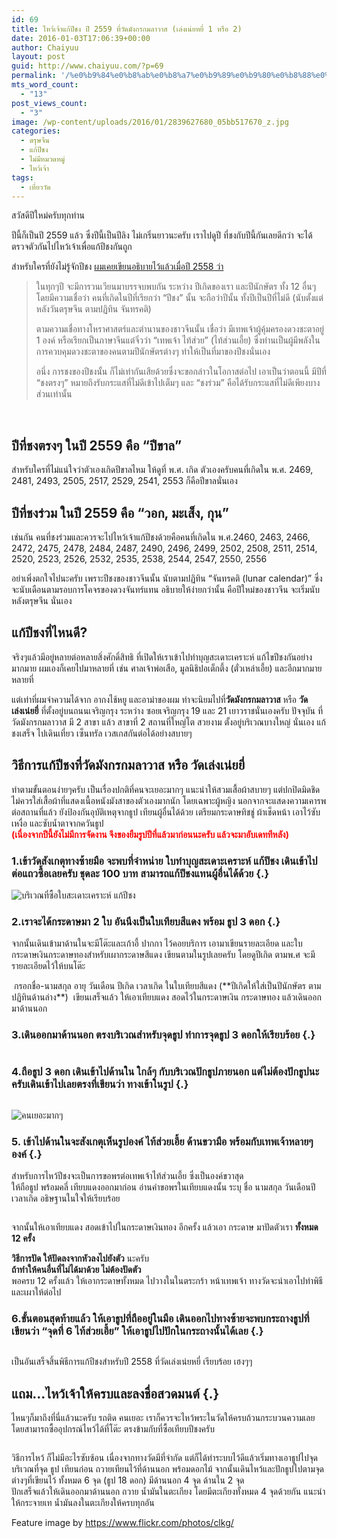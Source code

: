 ```yaml
---
id: 69
title: ไหว้เจ้าแก้ปีชง ปี 2559 ที่วัดมังกรกมลาวาส (เล่งเน่ยหยี่ 1 หรือ 2)
date: 2016-01-03T17:06:39+00:00
author: Chaiyuu
layout: post
guid: http://www.chaiyuu.com/?p=69
permalink: '/%e0%b9%84%e0%b8%ab%e0%b8%a7%e0%b9%89%e0%b9%80%e0%b8%88%e0%b9%89%e0%b8%b2%e0%b9%81%e0%b8%81%e0%b9%89%e0%b8%9b%e0%b8%b5%e0%b8%8a%e0%b8%87-%e0%b8%9b%e0%b8%b5-2559-%e0%b8%97%e0%b8%b5%e0%b9%88%e0%b8%a7/'
mts_word_count:
  - "13"
post_views_count:
  - "3"
image: /wp-content/uploads/2016/01/2839627680_05bb517670_z.jpg
categories:
  - ตรุษจีน
  - แก้ปีชง
  - ไม่มีหมวดหมู่
  - ไหว้เจ้า
tags:
  - เที่ยววัด
---
```

สวัสดีปีใหม่ครับทุกท่าน

ปีนี้ก็เป็นปี 2559 แล้ว ซึ่งปีนี้เป็นปีลิง ไม่เกริ่นยาวนะครับ เราไปดูปี ที่ชงกับปีนี้กันเลยดีกว่า จะได้ตรวจตัวกันไปไหว้เจ้าเพื่อแก้ปีชงกันถูก

สำหรับใครที่ยังไม่รู้จักปีชง <a href="http://www.chaiyuu.com/ไหว้เจ้าแก้ปีชง-ที่วัดม/" target="_blank">ผมเคยเขียนอธิบายไว้แล้วเมื่อปี 2558 ว่า</a>

> <p class="p1">
>   <span class="s1">ในทุกๆปี จะมีการวนเวียนมาบรรจบพบกัน ระหว่าง ปีเกิดของเรา และปีนักษัตร ทั้ง 12 อื่นๆ โดยมีความเชื่อว่า คนที่เกิดในปีที่เรียกว่า “ปีชง” นั้น จะถือว่าปีนั้น ทั้งปีเป็นปีที่ไม่ดี (นับตั้งแต่หลังวันตรุษจีน ตามปฏิทิน จันทรคติ) </span>
> </p>
> 
> <p class="p1">
>   <span class="s1">ตามความเชื่อทางโหราศาสตร์และตำนานของชาวจีนนั้น เชื่อว่า มีเทพเจ้าผู้คุ้มครองดวงชะตาอยู่ 1 องค์ หรือเรียกเป็นภาษาจีนแต๋จิ๋วว่า “เทพเจ้า ไท้ส่วย” (ไท้ส่วนเอี้ย) ซึ่งท่านเป็นผู้มีพลังในการควบคุมดวงชะตาของคนตามปีนักษัตรต่างๆ ทำให้เป็นที่มาของปีชงนั่นเอง </span>
> </p>
> 
> <p class="p1">
>   <span class="s1">อนึ่ง การชงของปีชงนั้น ก็ไม่เท่ากันเสียด้วยซึ่งจะขอกล่าวในโอกาสต่อไป เอาเป็นว่าตอนนี้ มีปีที่ “ชงตรงๆ” หมายถึงรับกระแสที่ไม่ดีเข้าไปเต็มๆ และ “ชงร่วม” คือได้รับกระแสที่ไม่ดีเพียงบางส่วนเท่านั้น</span>
> </p>

&nbsp;

## ปีที่ชงตรงๆ ในปี 2559 คือ &#8220;ปีขาล&#8221;

สำหรับใครที่ไม่แน่ใจว่าตัวเองเกิดปีขาลไหม ให้ดูที่ พ.ศ. เกิด ตัวเองครับคนที่เกิดใน พ.ศ. 2469, 2481, 2493, 2505, 2517, 2529, 2541, 2553 ก็คือปีขาลนั่นเอง

## ปีที่ชงร่วม ในปี 2559 คือ &#8220;วอก, มะเส็ง, กุน&#8221;

เช่นกัน คนที่ชงร่วมและควรจะไปไหว้เจ้าแก้ปีชงด้วยคือคนที่เกิดใน พ.ศ.2460, 2463, 2466, 2472, 2475, 2478, 2484, 2487, 2490, 2496, 2499, 2502, 2508, 2511, 2514, 2520, 2523, 2526, 2532, 2535, 2538, 2544, 2547, 2550, 2556

อย่าเพิ่งตกใจไปนะครับ เพราะปีชงของชาวจีนนั้น นับตามปฏิทิน &#8220;จันทรคติ (lunar calendar)&#8221; ซึ่งจะนับเดือนตามรอบการโคจรของดวงจันทร์แทน อธิบายให้ง่ายกว่านั้น คือปีใหม่ของชาวจีน จะเริ่มนับหลังตรุษจีน นั่นเอง

## แก้ปีชงที่ไหนดี?

จริงๆแล้วมีอยู่หลายต่อหลายสิ่งศักดิ์สิทธิ ที่เปิดให้เราเข้าไปทำบุญสะเดาะเคราะห์ แก้ไขปีชงกันอย่างมากมาย ผมเองก็เคยไปมาหลายที่ เช่น ศาลเจ้าพ่อเสือ, มูลนิธิปอเต็กตึ้ง (ตั่วเหล่าเอี้ย) และอีกมากมายหลายที่

แต่เท่าที่ผมจำความได้จาก อากงไช้หยู และอาม่าของผม ท่าจะนิยมไปที่**วัดมังกรกมลาวาส** หรือ **วัดเล่งเน่ยยี่** ที่ตั้งอยู่บนถนนเจริญกรุง ระหว่าง ซอยเจริญกรุง 19 และ 21 เยาวราชนั่นเองครับ ปัจจุบัน ที่วัดมังกรกมลาวาส มี 2 สาขา แล้ว สาขาที่ 2 สถานที่ใหญ่โต สวยงาม ตั้งอยู่บริเวณบางใหญ่ นั่นเอง แก้ชงเสร็จ ไปเดินเที่ยว เซ็นทรัล เวสเกสกันต่อได้อย่างสบายๆ

## วิธีการแก้ปีชงที่**วัดมังกรกมลาวาส** หรือ **วัดเล่งเน่ยยี่**

ทำตามขั้นตอนง่ายๆครับ เป็นเรื่องปกติที่คนจะเยอะมากๆ แนะนำให้สวมเสื้อผ้าสบายๆ แต่ปกปิดมิดชิดไม่ควรใส่เสื้อผ้าที่แสดงเนื้อหนังมังสาของตัวเองมากนัก โดยเฉพาะผู้หญิง นอกจากจะแสดงความเคารพต่อสถานที่แล้ว ยังป้องกันอุบัติเหตุจากธูป เทียนผู้อื่นได้ด้วย เตรียมกระดาษทิชชู่ ผ้าเช็ดหน้า เอาไว้ซับเหงื่อ และซับน้ำตาจากควันธูป  
<span style="color: #ff0000;"><strong>(เนื่องจากปีนี้ยังไม่มีการจัดงาน จึงของยืมรูปปีที่แล้วมาก่อนนะครับ แล้วจะมาอับเดททีหลัง)</strong></span>

### 1.เข้าวัดสังเกตุทางซ้ายมือ จะพบที่จำหน่าย ใบทำบุญสะเดาะเคราะห์ แก้ปีชง เดินเข้าไปต่อแถวซื้อเลยครับ ชุดละ 100 บาท สามารถแก้ปีชงแทนผู้อื่นได้ด้วย {.}

<img class="full aligncenter" title="บริเวณที่ซื้อใบสะเดาะเคราะห์ แก้ปีชง" src="http://www.chaiyuu.com/wp-content/uploads/2015/03/1425180649_thumb.jpeg" alt="บริเวณที่ซื้อใบสะเดาะเคราะห์ แก้ปีชง" align="middle" data-blogo-featured-image="true" /> 

### 2.เราจะได้กระดาษมา 2 ใบ อันนึงเป็นใบเทียบสีแดง พร้อม ธูป 3 ดอก {.}

จากนั้นเดินเข้ามาด้านในจะมีโต๊ะและเก้าอี้ ปากกา ไว้คอยบริการ เอามาเขียนรายละเอียด และใบกระดาษเงินกระดาษทองสำหรับเผากระดาษสีแดง เขียนตามในรูปเลยครับ โดยดูปีเกิด ตามพ.ศ จะมีรายละเอียดไว้ให้บนโต๊ะ

<img class="full aligncenter" title="" src="http://www.chaiyuu.com/wp-content/uploads/2015/03/1425181165_thumb.jpeg" alt="" align="middle" />  
กรอกชื่อ-นามสกุล อายุ วันเดือน ปีเกิด เวลาเกิด ในใบเทียบสีแดง (**ปีเกิดให้ใส่เป็นปีนักษัตร ตามปฏิทินด้านล่าง**)  
<img class="full aligncenter" title="" src="http://www.chaiyuu.com/wp-content/uploads/2015/03/1425181199_thumb.jpeg" alt="" align="middle" />  
เขียนเสร็จแล้ว ให้เอาเทียบแดง สอดไว้ในกระดาษเงิน กระดาษทอง แล้วเดินออกมาด้านนอก

### 3.เดินออกมาด้านนอก ตรงบริเวณสำหรับจุดธูป ทำการจุดธูป 3 ดอกให้เรียบร้อย {.}

<img class="full aligncenter" title="" src="http://www.chaiyuu.com/wp-content/uploads/2015/03/1425181453_thumb.jpeg" alt="" align="middle" /> 

### 4.ถือธูป 3 ดอก เดินเข้าไปด้านใน ใกล้ๆ กับบริเวณปักธูปภายนอก แต่ไม่ต้องปักธูปนะครับเดินเข้าไปเลยตรงที่เขียนว่า ทางเข้าในรูป {.}

<img class="aligncenter full" title="" src="http://www.chaiyuu.com/wp-content/uploads/2015/03/1425181527_thumb.jpeg" alt="" align="middle" /> 

<img class="aligncenter full" title="" src="http://www.chaiyuu.com/wp-content/uploads/2015/03/1425181685_thumb.jpeg" alt="" align="middle" /><img class="aligncenter full" title="คนเยอะมากๆ" src="http://www.chaiyuu.com/wp-content/uploads/2015/03/thumb.jpeg" alt="คนเยอะมากๆ" align="middle" /> 

### 5. เข้าไปด้านในจะสังเกตุเห็นรูปองค์ ไท้ส่วยเอี้ย ด้านขวามือ พร้อมกับเทพเจ้าหลายๆองค์ {.}

สำหรับการไหว้ปีชงจะเป็นการขอพรต่อเทพเจ้าไท้ส่วนเอี้ย ซึ่งเป็นองค์ขวาสุด  
ให้ถือธูป พร้อมคลี่ เทียบแดงออกมาก่อน อ่านคำขอพรในเทียบแดงนั้น ระบุ ชื่อ นามสกุล วันเดือนปีเวลาเกิด อธิษฐานในใจให้เรียบร้อย

<img class="aligncenter full" title="" src="http://www.chaiyuu.com/wp-content/uploads/2015/03/1425181707_thumb.jpeg" alt="" align="middle" /> 

จากนั้นให้เอาเทียบแดง สอดเข้าไปในกระดาษเงินทอง อีกครั้ง แล้วเอา กระดาษ มาปัดตัวเรา **ทั้งหมด 12 ครั้ง**

**วิธีการปัด ให้ปัดลงจากหัวลงไปยังตัว** นะครับ  
**ถ้าทำให้คนอื่นที่ไม่ได้มาด้วย ไม่ต้องปัดตัว**  
พอครบ 12 ครั้งแล้ว ให้เอากระดาษทั้งหมด ไปวางในในตระกร้า หน้าเทพเจ้า ทางวัดจะนำเอาไปทำพิธีและเผาให้ต่อไป

### 6.ขั้นตอนสุดท้ายแล้ว ให้เอาธูปที่ถืออยู่ในมือ เดินออกไปทางซ้ายจะพบกระถางธูปที่เขียนว่า “จุดที่ 6 ไท้ส่วยเอี้ย” ให้เอาธูปไปปักในกระถางนั้นได้เลย {.}

<img class="aligncenter full" title="" src="http://www.chaiyuu.com/wp-content/uploads/2015/03/1425181992_thumb.jpeg" alt="" align="middle" /> 

เป็นอันเสร็จสิ้นพิธีการแก้ปีชงสำหรับปี 2558 ที่วัดเล่งเน่ยหยี่ เรียบร้อย เฮงๆๆ

## แถม&#8230;ไหว้เจ้าให้ครบและลงชื่อสวดมนต์ {.}

ไหนๆก็มาถึงที่นี่แล้วนะครับ รถติด คนเยอะ เราก็ควรจะไหว้พระในวัดให้ครบถ้วนกระบวนความเลย โดยสามารถซื้ออุปกรณ์ไหว้ได้ที่โต๊ะ ตรงข้ามกับที่ซื้อเทียบปีชงครับ

<img class="aligncenter full" title="" src="http://www.chaiyuu.com/wp-content/uploads/2015/03/1425182207_thumb.jpeg" alt="" align="middle" /> 

วิธีการไหว้ ก็ไม่มีอะไรซับซ้อน เนื่องจากทางวัดมีที่จำกัด แต่ก็ได้ทำระบบไว้ดีแล้วเริ่มทางเอาธูปไปจุดบริเวณที่จุด ธูป เทียนก่อน ถวายเทียนไว้ที่ด้านนอก พร้อมดอกไม้ จากนั้นเดินไหว้และปักธูปไปตามจุดต่างๆที่เขียนไว้ ทั้งหมด 6 จุด (ธูป 18 ดอก) มีด้านนอก 4 จุด ด้านใน 2 จุด  
ปักเสร็จแล้วให้เดินออกมาด้านนอก ถวาย น้ำมันในตะเกียง โดยมีตะเกียงทั้งหมด 4 จุดด้วยกัน แนะนำให้กระจายเท น้ำมันลงในตะเกียงให้ครบทุกอัน

Feature image by https://www.flickr.com/photos/clkg/